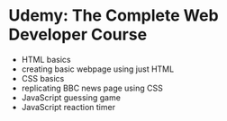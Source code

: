 # Udemy: The Complete Web Developer Course
- HTML basics
- creating basic webpage using just HTML
- CSS basics
- replicating BBC news page using CSS
- JavaScript guessing game
- JavaScript reaction timer


